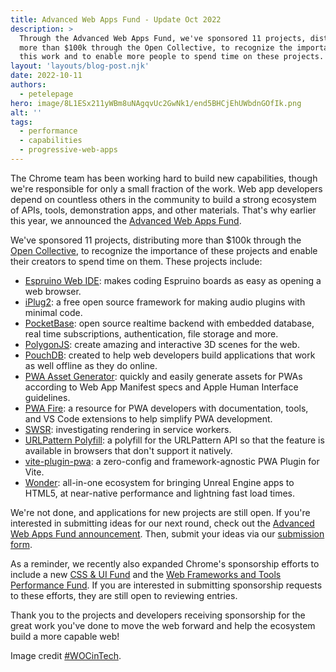 ```yaml
---
title: Advanced Web Apps Fund - Update Oct 2022
description: >
  Through the Advanced Web Apps Fund, we've sponsored 11 projects, distributing
  more than $100k through the Open Collective, to recognize the importance of
  this work and to enable more people to spend time on these projects.
layout: 'layouts/blog-post.njk'
date: 2022-10-11
authors:
  - petelepage
hero: image/8L1ESx211yWBm8uNAgqvUc2GwNk1/end5BHCjEhUWbdnGOfIk.png
alt: ''
tags:
  - performance
  - capabilities
  - progressive-web-apps
---
```


The Chrome team has been working hard to build new capabilities, though we're
responsible for only a small fraction of the work. Web app developers depend
on countless others in the community to build a strong ecosystem of APIs, tools,
demonstration apps, and other materials. That's why earlier this year, we
announced the [Advanced Web Apps Fund][awa-fund-post].

We've sponsored 11 projects, distributing more than $100k through the
[Open Collective](https://opencollective.com/chrome/projects/advanced-apps-fund),
to recognize the importance of these projects and enable their creators to
spend time on them. These projects include:

* [Espruino Web IDE](https://www.espruino.com/): makes coding Espruino boards
  as easy as opening a web browser.
* [iPlug2](https://github.com/iPlug2/iPlug2): a free open source framework
  for making audio plugins with minimal code.
* [PocketBase](https://pocketbase.io/): open source realtime backend with
  embedded database, real time subscriptions, authentication, file storage and
  more.
* [PolygonJS](https://polygonjs.com/): create amazing and interactive 3D scenes
  for the web.
* [PouchDB](https://pouchdb.com/): created to help web developers build
  applications that work as well offline as they do online.
* [PWA Asset Generator](https://www.npmjs.com/package/pwa-asset-generator):
  quickly and easily generate assets for PWAs according to Web App Manifest
  specs and Apple Human Interface guidelines.
* [PWA Fire](https://pwafire.org/): a resource for PWA developers with
  documentation, tools, and VS Code extensions to help simplify PWA development.
* [SWSR](https://dev.to/thepassle/service-worker-side-rendering-swsr-cb1):
  investigating rendering in service workers.
* [URLPattern Polyfill](https://www.npmjs.com/package/urlpattern-polyfill): a
  polyfill for the URLPattern API so that the feature is available in browsers
  that don't support it natively.
* [vite-plugin-pwa](https://github.com/antfu/vite-plugin-pwa): a zero-config
  and framework-agnostic PWA Plugin for Vite.
* [Wonder](https://theimmersiveweb.com/): all-in-one ecosystem for bringing
  Unreal Engine apps to HTML5, at near-native performance and lightning fast
  load times.

We're not done, and applications for new projects are still open. If you're
interested in submitting ideas for our next round, check out the
[Advanced Web Apps Fund announcement][awa-fund-post]. Then, submit your ideas
via our [submission form](https://forms.gle/GnTuCvDW3YhzSnBQ8).

As a reminder, we recently also expanded Chrome's sponsorship efforts to
include a new [CSS & UI Fund](https://web.dev/ui-fund/) and the
[Web Frameworks and Tools Performance Fund](https://blog.opencollective.com/chromes-framework-of-open-source-investment/).
If you are interested in submitting sponsorship requests to these efforts,
they are still open to reviewing entries.

Thank you to the projects and developers receiving sponsorship for the great
work you've done to move the web forward and help the ecosystem build a more
capable web!

Image credit [#WOCinTech](https://wocintechchat.com).

[awa-fund-post]: /blog/advanced-web-apps-fund/
